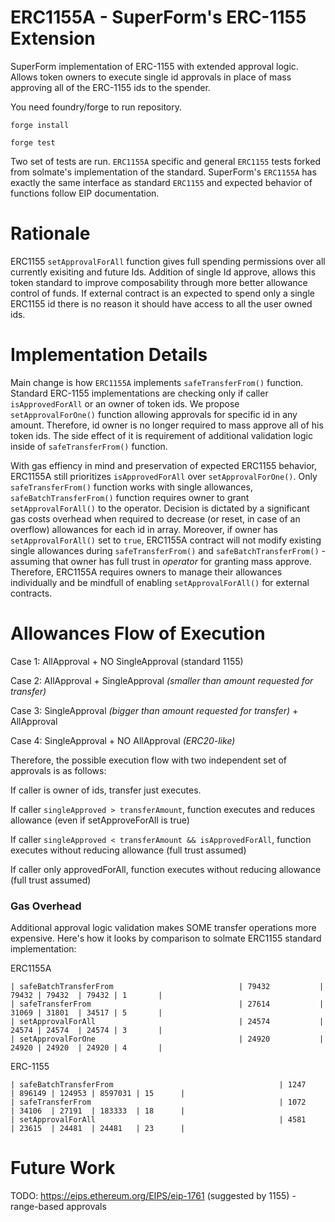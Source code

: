 # ERC1155A - SuperForm's ERC-1155 Extension

SuperForm implementation of ERC-1155 with extended approval logic. Allows token owners to execute single id approvals in place of mass approving all of the ERC-1155 ids to the spender.

You need foundry/forge to run repository.

`forge install`

`forge test`

Two set of tests are run. `ERC1155A` specific and general `ERC1155` tests forked from solmate's implementation of the standard. SuperForm's `ERC1155A` has exactly the same interface as standard `ERC1155` and expected behavior of functions follow EIP documentation.

# Rationale

ERC1155 `setApprovalForAll` function gives full spending permissions over all currently exisiting and future Ids. Addition of single Id approve, allows this token standard to improve composability through more better allowance control of funds. If external contract is an expected to spend only a single ERC1155 id there is no reason it should have access to all the user owned ids.

# Implementation Details

Main change is how `ERC1155A` implements `safeTransferFrom()` function. Standard ERC-1155 implementations are checking only if caller `isApprovedForAll` or an owner of token ids. We propose `setApprovalForOne()` function allowing approvals for specific id in any amount. Therefore, id owner is no longer required to mass approve all of his token ids. The side effect of it is requirement of additional validation logic inside of `safeTransferFrom()` function.

With gas effiency in mind and preservation of expected ERC1155 behavior, ERC1155A still prioritizes `isApprovedForAll` over `setApprovalForOne()`. Only `safeTransferFrom()` function works with single allowances, `safeBatchTransferFrom()` function requires owner to grant `setApprovalForAll()` to the operator. Decision is dictated by a significant gas costs overhead when required to decrease (or reset, in case of an overflow) allowances for each id in array. Moreover, if owner has `setApprovalForAll()` set to `true`, ERC1155A contract will not modify existing single allowances during `safeTransferFrom()` and `safeBatchTransferFrom()` - assuming that owner has full trust in _operator_ for granting mass approve. Therefore, ERC1155A requires owners to manage their allowances individually and be mindfull of enabling `setApprovalForAll()` for external contracts.

# Allowances Flow of Execution

Case 1: AllApproval + NO SingleApproval (standard 1155)

Case 2: AllApproval + SingleApproval _(smaller than amount requested for transfer)_

Case 3: SingleApproval _(bigger than amount requested for transfer)_ + AllApproval

Case 4: SingleApproval + NO AllApproval _(ERC20-like)_

Therefore, the possible execution flow with two independent set of approvals is as follows:

If caller is owner of ids, transfer just executes.

If caller `singleApproved > transferAmount`, function executes and reduces allowance (even if setApproveForAll is true)

If caller `singleApproved < transferAmount && isApprovedForAll`, function executes without reducing allowance (full trust assumed)

If caller only approvedForAll, function executes without reducing allowance (full trust assumed)

### Gas Overhead

Additional approval logic validation makes SOME transfer operations more expensive. Here's how it looks by comparison to solmate ERC1155 standard implementation:

ERC1155A

```
| safeBatchTransferFrom                            | 79432           | 79432 | 79432  | 79432 | 1       |
| safeTransferFrom                                 | 27614           | 31069 | 31801  | 34517 | 5       |
| setApprovalForAll                                | 24574           | 24574 | 24574  | 24574 | 3       |
| setApprovalForOne                                | 24920           | 24920 | 24920  | 24920 | 4       |
```

ERC-1155

```
| safeBatchTransferFrom                                     | 1247            | 896149 | 124953 | 8597031 | 15      |
| safeTransferFrom                                          | 1072            | 34106  | 27191  | 183333  | 18      |
| setApprovalForAll                                         | 4581            | 23615  | 24481  | 24481   | 23      |
```

# Future Work

TODO: https://eips.ethereum.org/EIPS/eip-1761 (suggested by 1155) - range-based approvals

